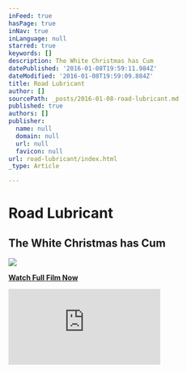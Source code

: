 ```yaml
---
inFeed: true
hasPage: true
inNav: true
inLanguage: null
starred: true
keywords: []
description: The White Christmas has Cum
datePublished: '2016-01-08T19:59:11.984Z'
dateModified: '2016-01-08T19:59:09.884Z'
title: Road Lubricant
author: []
sourcePath: _posts/2016-01-08-road-lubricant.md
published: true
authors: []
publisher:
  name: null
  domain: null
  url: null
  favicon: null
url: road-lubricant/index.html
_type: Article

---
```

# Road Lubricant

## The White Christmas has Cum
![](https://s3-us-west-2.amazonaws.com/the-grid-img/p/2559be568a662dbf8fe93aabcfda50599bdc8b20.png)

**[Watch Full Film Now][0]**

<iframe src="https://player.vimeo.com/video/144458449?title=0&amp;
byline=0&amp;portrait=0" frameborder="0" style=""></iframe>



[0]: https://vimeo.com/149931768